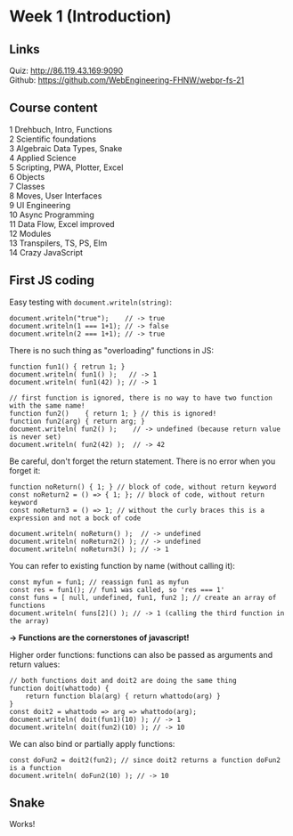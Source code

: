 # Week 1 (Introduction)

## Links
Quiz: http://86.119.43.169:9090  
Github: https://github.com/WebEngineering-FHNW/webpr-fs-21

## Course content
1 Drehbuch, Intro, Functions  
2 Scientific foundations  
3 Algebraic Data Types, Snake  
4 Applied Science  
5 Scripting, PWA, Plotter, Excel  
6 Objects  
7 Classes  
8 Moves, User Interfaces  
9 UI Engineering  
10 Async Programming  
11 Data Flow, Excel improved  
12 Modules  
13 Transpilers, TS, PS, Elm  
14 Crazy JavaScript

## First JS coding

Easy testing with `document.writeln(string)`:

    document.writeln("true");    // -> true
    document.writeln(1 === 1+1); // -> false
    document.writeln(2 === 1+1); // -> true

There is no such thing as "overloading" functions in JS:    

    function fun1() { retrun 1; }
    document.writeln( fun1() );   // -> 1
    document.writeln( fun1(42) ); // -> 1
    
    // first function is ignored, there is no way to have two function with the same name!
    function fun2()    { return 1; } // this is ignored!
    function fun2(arg) { return arg; }
    document.writeln( fun2() );    // -> undefined (because return value is never set)
    document.writeln( fun2(42) );  // -> 42

Be careful, don't forget the return statement. There is no error when you forget it:

    function noReturn() { 1; } // block of code, without return keyword
    const noReturn2 = () => { 1; }; // block of code, without return keyword
    const noReturn3 = () => 1; // without the curly braces this is a expression and not a bock of code

    document.writeln( noReturn() );  // -> undefined
    document.writeln( noReturn2() ); // -> undefined
    document.writeln( noReturn3() ); // -> 1

You can refer to existing function by name (without calling it):

    const myfun = fun1; // reassign fun1 as myfun
    const res = fun1(); // fun1 was called, so 'res === 1'
    const funs = [ null, undefined, fun1, fun2 ]; // create an array of functions
    document.writeln( funs[2]() ); // -> 1 (calling the third function in the array)

__-> Functions are the cornerstones of javascript!__

Higher order functions: functions can also be passed as arguments and return values:

    // both functions doit and doit2 are doing the same thing
    function doit(whattodo) {
        return function bla(arg) { return whattodo(arg) }
    }
    const doit2 = whattodo => arg => whattodo(arg);
    document.writeln( doit(fun1)(10) ); // -> 1
    document.writeln( doit(fun2)(10) ); // -> 10

We can also bind or partially apply functions:

    const doFun2 = doit2(fun2); // since doit2 returns a function doFun2 is a function
    document.writeln( doFun2(10) ); // -> 10

## Snake
Works!